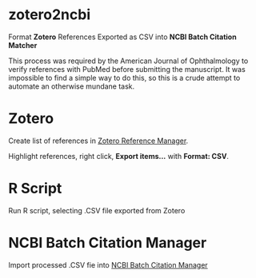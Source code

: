 # zotero2ncbi

Format **Zotero** References Exported as CSV into **NCBI Batch Citation Matcher**

This process was required by the American Journal of Ophthalmology to verify references with PubMed before submitting the manuscript. 
It was impossible to find a simple way to do this, so this is a crude attempt to automate an otherwise mundane task.


# Zotero

Create list of references in [Zotero Reference Manager](https://www.zotero.org/).

Highlight references, right click, **Export items...** with **Format: CSV**. 


# R Script

Run R script, selecting .CSV file exported from Zotero


# NCBI Batch Citation Manager

Import processed .CSV fie into [NCBI Batch Citation Manager](https://www.ncbi.nlm.nih.gov/pubmed/batchcitmatch)
